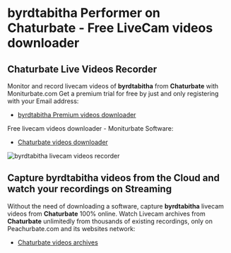 # byrdtabitha Performer on Chaturbate - Free LiveCam videos downloader

## Chaturbate Live Videos Recorder

Monitor and record livecam videos of **byrdtabitha** from **Chaturbate** with Moniturbate.com
Get a premium trial for free by just and only registering with your Email address:
* [byrdtabitha Premium videos downloader](https://moniturbate.com/request-demo-licence-key.html)

Free livecam videos downloader - Moniturbate Software:
* [Chaturbate videos downloader](https://moniturbate.com/moniturbate-download-software.html)

![byrdtabitha livecam videos recorder](https://peachurnet.com/templates/moniturbate-software.png)


## Capture byrdtabitha videos from the Cloud and watch your recordings on Streaming

Without the need of downloading a software, capture **byrdtabitha** livecam videos from **Chaturbate** 100% online.
Watch Livecam archives from **Chaturbate** unlimitedly from thousands of existing recordings, only on Peachurbate.com and its websites network:
* [Chaturbate videos archives](https://peachurnet.com/)